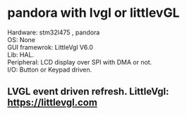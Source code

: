 
# pandora with lvgl or littlevGL

Hardware: stm32l475 , pandora <br>
OS: None <br>
GUI framewrok: LittleVgl V6.0 <br>
Lib: HAL. <br>
Peripheral: LCD display over SPI with DMA or not. <br>
I/O: Button or Keypad driven.<br>

## LVGL event driven refresh. LittleVgl: https://littlevgl.com

